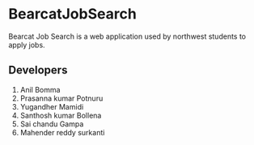 # BearcatJobSearch

Bearcat Job Search is a web application used by northwest students to apply jobs.

## Developers
1. Anil Bomma
1. Prasanna kumar Potnuru
1. Yugandher Mamidi
1. Santhosh kumar Bollena
1. Sai chandu Gampa
1. Mahender reddy surkanti
